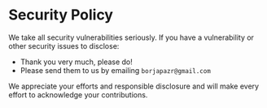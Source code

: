 # Security Policy

We take all security vulnerabilities seriously.
If you have a vulnerability or other security issues to disclose:

- Thank you very much, please do!
- Please send them to us by emailing `borjapazr@gmail.com`

We appreciate your efforts and responsible disclosure and will make every effort to acknowledge your contributions.
